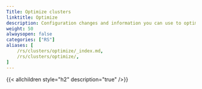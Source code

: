 ```yaml
---
Title: Optimize clusters
linktitle: Optimize
description: Configuration changes and information you can use to optimize your performance and memory usage.  
weight: 50
alwaysopen: false
categories: ["RS"]
aliases: [
    /rs/clusters/optimize/_index.md,
    /rs/clusters/optimize/,
]
---
```

{{< allchildren style="h2" description="true" />}}